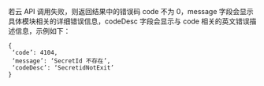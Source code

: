 若云 API 调用失败，则返回结果中的错误码 code 不为 0，message 字段会显示具体模块相关的详细错误信息，codeDesc 字段会显示与 code 相关的英文错误描述信息，示例如下：
```
{
 ‘code’: 4104,
 ‘message’: ‘SecretId 不存在’,
 ‘codeDesc’: ‘SecretidNotExit’
}
```
